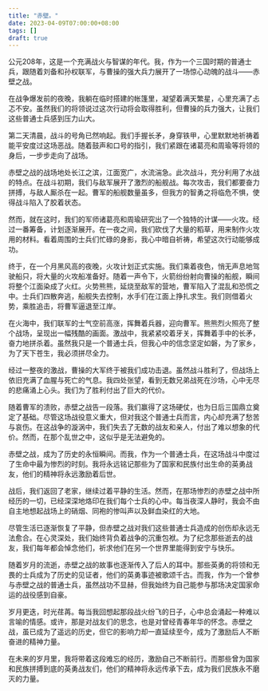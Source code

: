 ```yaml
---
title: "赤壁。"
date: 2023-04-09T07:00:00+08:00
tags: []
draft: true
---
```


公元208年，这是一个充满战火与智谋的年代。我，作为一个三国时期的普通士兵，跟随着刘备和孙权联军，与曹操的强大兵力展开了一场惊心动魄的战斗——赤壁之战。

在战争爆发前的夜晚，我躺在临时搭建的帐篷里，凝望着满天繁星，心里充满了忐忑不安。虽然我们的将领说过这次行动将会取得胜利，但曹操的兵力强大，让我们这些普通士兵感到压力山大。

第二天清晨，战斗的号角已然响起。我们手握长矛，身穿铁甲，心里默默地祈祷着能平安度过这场恶战。随着鼓声和口号的指引，我们紧跟在诸葛亮和周瑜等将领的身后，一步步走向了战场。

赤壁之战的战场地处长江之滨，江面宽广，水流湍急。此次战斗，充分利用了水战的特点。在战斗初期，我们与敌军展开了激烈的船舰战。每次攻击，我们都要奋力拼搏，与敌人厮杀在一起。曹军的船舰数量虽多，但我方的智勇之将临危不惧，使得战斗陷入了胶着状态。

然而，就在这时，我们的军师诸葛亮和周瑜研究出了一个独特的计谋——火攻。经过一番筹备，计划逐渐展开。在一夜之间，我们砍伐了大量的稻草，用来制作火攻用的材料。看着周围的士兵们忙碌的身影，我心中暗自祈祷，希望这次行动能够成功。

终于，在一个月黑风高的夜晚，火攻计划正式实施。我们乘着夜色，悄无声息地驾驶船只，将大量的火攻船准备好。随着一声令下，火箭纷纷射向曹操的船舰，瞬间将整个江面染成了火红。火势熊熊，延烧至敌军的营地，曹军陷入了混乱和恐慌之中。士兵们四散奔逃，船舰失去控制，水手们在江面上挣扎求生。我们则借着火势，乘胜追击，将曹军逼退至江岸。

在火海中，我们联军的士气空前高涨，挥舞着兵器，迎向曹军。熊熊烈火照亮了整个战场，呈现出一幅残酷的画面。激战中，我紧紧咬着牙关，挥舞着手中的长矛，奋力地拼杀着。虽然我只是一个普通士兵，但我心中的信念坚定如磐，为了家乡，为了天下苍生，我必须拼尽全力。

经过一整夜的激战，曹操的大军终于被我们成功击退。虽然战斗胜利了，但战场上依旧充满了血腥与死亡的气息。我四处张望，看到无数兄弟战死在沙场，心中无尽的悲痛涌上心头。我们为了胜利付出了巨大的代价。

随着曹军的溃败，赤壁之战告一段落。我们赢得了这场硬仗，也为日后三国鼎立奠定了基础。尽管这场战役意义重大，但对我这个普通士兵而言，内心却充满了愁苦与哀伤。在这战争的漩涡中，我们失去了无数的战友和亲人，付出了难以想象的代价。然而，在那个乱世之中，这似乎是无法避免的。

赤壁之战，成为了历史的永恒瞬间。而我，作为一个普通士兵，在这场战斗中度过了生命中最为惨烈的时刻。我将永远铭记那些为了国家和民族付出生命的英勇战友，他们的精神将永远激励着后世。

战后，我们返回了老家，继续过着平静的生活。然而，在那场惨烈的赤壁之战中所经历的一切，已经深深地烙印在我们每个士兵的心中。每当夜深人静时，我会不由自主地想起战场上的硝烟、同袍的惨叫声以及鲜血染红的大地。

尽管生活已逐渐恢复了平静，但赤壁之战对我们这些普通士兵造成的创伤却永远无法愈合。在心灵深处，我们始终背负着战争的沉重包袱。为了纪念那些逝去的战友，我们每年都会悼念他们，祈求他们在另一个世界里能得到安宁与快乐。

随着岁月的流逝，赤壁之战的故事也逐渐传入了后人的耳中。那些英勇的将领和无畏的士兵成为了历史的见证者，他们的英勇事迹被歌颂千古。而我，作为一个曾参与赤壁之战的普通士兵，虽然战功不显赫，但我始终为自己能参与那场决定国家命运的战役感到自豪。

岁月更迭，时光荏苒。每当我回想起那段战火纷飞的日子，心中总会涌起一种难以言喻的情感。或许，那是对战友们的思念，也是对曾经青春年华的怀念。赤壁之战，虽已成为了遥远的历史，但它的影响力却一直延续至今，成为了激励后人不断奋进的精神力量。

在未来的岁月里，我将带着这段难忘的经历，激励自己不断前行。而那些曾为国家和民族拼搏到底的英勇战友们，他们的精神将永远传承下去，成为我们民族永不磨灭的力量。

